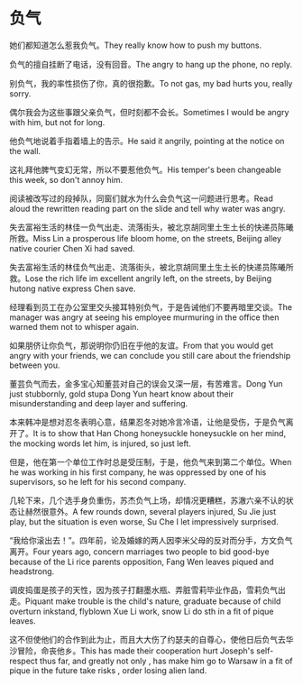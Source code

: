 # 负气

<p><span class="chinese">她们都知道怎么惹我负气。</span><span class="english">They really know how to push my buttons.</span></p>

<p><span class="chinese">负气的擅自挂断了电话，没有回音。</span><span class="english">The angry to hang up the phone, no reply.</span></p>

<p><span class="chinese">别负气，我的率性损伤了你，真的很抱歉。</span><span class="english">To not gas, my bad hurts you, really sorry.</span></p>

<p><span class="chinese">偶尔我会为这些事跟父亲负气，但时刻都不会长。</span><span class="english">Sometimes I would be angry with him, but not for long.</span></p>

<p><span class="chinese">他负气地说着手指着墙上的告示。</span><span class="english">He said it angrily, pointing at the notice on the wall.</span></p>

<p><span class="chinese">这礼拜他脾气变幻无常，所以不要惹他负气。</span><span class="english">His temper's been changeable this week, so don't annoy him.</span></p>

<p><span class="chinese">阅读被改写过的段掉队，同窗们就水为什么会负气这一问题进行思考。</span><span class="english">Read aloud the rewritten reading part on the slide and tell why water was angry.</span></p>

<p><span class="chinese">失去富裕生活的林佳一负气出走、流落街头，被北京胡同里土生土长的快递员陈曦所救。</span><span class="english">Miss Lin a prosperous life bloom home, on the streets, Beijing alley native courier Chen Xi had saved.</span></p>

<p><span class="chinese">失去富裕生活的林佳负气出走、流落街头，被北京胡同里土生土长的快递员陈曦所救。</span><span class="english">Lose the rich life im excellent angrily left, on the streets, by Beijing hutong native express Chen save.</span></p>

<p><span class="chinese">经理看到员工在办公室里交头接耳特别负气，于是告诫他们不要再暗里交谈。</span><span class="english">The manager was angry at seeing his employee murmuring in the office then warned them not to whisper again.</span></p>

<p><span class="chinese">如果朋侪让你负气，那说明你仍旧在乎他的友谊。</span><span class="english">From that you would get angry with your friends, we can conclude you still care about the friendship between you.</span></p>

<p><span class="chinese">董芸负气而去，金多宝心知董芸对自己的误会又深一层，有苦难言。</span><span class="english">Dong Yun just stubbornly, gold stupa Dong Yun heart know about their misunderstanding and deep layer and suffering.</span></p>

<p><span class="chinese">本来韩冲是想对忍冬表明心意，结果忍冬对她冷言冷语，让他是受伤，于是负气离开了。</span><span class="english">It is to show that Han Chong honeysuckle honeysuckle on her mind, the mocking words let him, is injured, so just left.</span></p>

<p><span class="chinese">但是，他在第一个单位工作时总是受压制，于是，他负气来到第二个单位。</span><span class="english">When he was working in his first company, he was oppressed by one of his supervisors, so he left for his second company.</span></p>

<p><span class="chinese">几轮下来，几个选手身负重伤，苏杰负气上场，却情况更糟糕，苏澈六亲不认的状态让赫然很意外。</span><span class="english">A few rounds down, several players injured, Su Jie just play, but the situation is even worse, Su Che I let impressively surprised.</span></p>

<p><span class="chinese">“我给你滚出去！”。四年前，论及婚嫁的两人因李米父母的反对而分手，方文负气离开。</span><span class="english">Four years ago, concern marriages two people to bid good-bye because of the Li rice parents opposition, Fang Wen leaves piqued and headstrong.</span></p>

<p><span class="chinese">调皮捣蛋是孩子的天性，因为孩子打翻墨水瓶、弄脏雪莉毕业作品，雪莉负气出走。</span><span class="english">Piquant make trouble is the child's nature, graduate because of child overturn inkstand, flyblown Xue Li work, snow Li do sth in a fit of pique leaves.</span></p>

<p><span class="chinese">这不但使他们的合作到此为止，而且大大伤了约瑟夫的自尊心，使他日后负气去华沙冒险，命丧他乡。</span><span class="english">This has made their cooperation hurt Joseph's self-respect thus far, and greatly not only , has make him go to Warsaw in a fit of pique in the future take risks , order losing alien land.</span></p>

